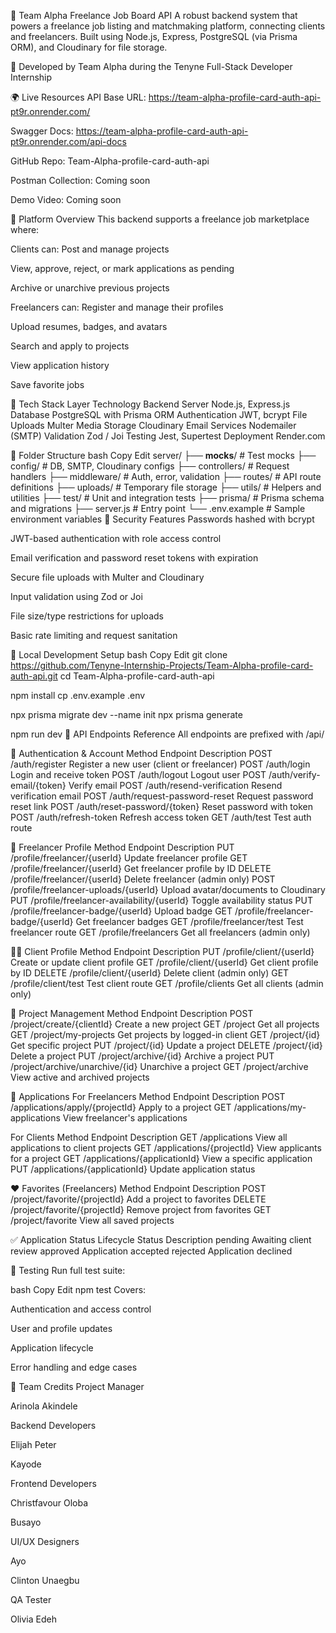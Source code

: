 💼 Team Alpha Freelance Job Board API
A robust backend system that powers a freelance job listing and matchmaking platform, connecting clients and freelancers. Built using Node.js, Express, PostgreSQL (via Prisma ORM), and Cloudinary for file storage.

🔨 Developed by Team Alpha during the Tenyne Full-Stack Developer Internship

🌍 Live Resources
API Base URL: https://team-alpha-profile-card-auth-api-pt9r.onrender.com/

Swagger Docs: https://team-alpha-profile-card-auth-api-pt9r.onrender.com/api-docs

GitHub Repo: Team-Alpha-profile-card-auth-api

Postman Collection: Coming soon

Demo Video: Coming soon

🧾 Platform Overview
This backend supports a freelance job marketplace where:

Clients can:
Post and manage projects

View, approve, reject, or mark applications as pending

Archive or unarchive previous projects

Freelancers can:
Register and manage their profiles

Upload resumes, badges, and avatars

Search and apply to projects

View application history

Save favorite jobs

🧱 Tech Stack
Layer Technology
Backend Server Node.js, Express.js
Database PostgreSQL with Prisma ORM
Authentication JWT, bcrypt
File Uploads Multer
Media Storage Cloudinary
Email Services Nodemailer (SMTP)
Validation Zod / Joi
Testing Jest, Supertest
Deployment Render.com

📁 Folder Structure
bash
Copy
Edit
server/
├── **mocks**/ # Test mocks
├── config/ # DB, SMTP, Cloudinary configs
├── controllers/ # Request handlers
├── middleware/ # Auth, error, validation
├── routes/ # API route definitions
├── uploads/ # Temporary file storage
├── utils/ # Helpers and utilities
├── test/ # Unit and integration tests
├── prisma/ # Prisma schema and migrations
├── server.js # Entry point
└── .env.example # Sample environment variables
🔐 Security Features
Passwords hashed with bcrypt

JWT-based authentication with role access control

Email verification and password reset tokens with expiration

Secure file uploads with Multer and Cloudinary

Input validation using Zod or Joi

File size/type restrictions for uploads

Basic rate limiting and request sanitation

🔧 Local Development Setup
bash
Copy
Edit
git clone https://github.com/Tenyne-Internship-Projects/Team-Alpha-profile-card-auth-api.git
cd Team-Alpha-profile-card-auth-api

npm install
cp .env.example .env

npx prisma migrate dev --name init
npx prisma generate

npm run dev
🔗 API Endpoints Reference
All endpoints are prefixed with /api/

🔐 Authentication & Account
Method Endpoint Description
POST /auth/register Register a new user (client or freelancer)
POST /auth/login Login and receive token
POST /auth/logout Logout user
POST /auth/verify-email/{token} Verify email
POST /auth/resend-verification Resend verification email
POST /auth/request-password-reset Request password reset link
POST /auth/reset-password/{token} Reset password with token
POST /auth/refresh-token Refresh access token
GET /auth/test Test auth route

👤 Freelancer Profile
Method Endpoint Description
PUT /profile/freelancer/{userId} Update freelancer profile
GET /profile/freelancer/{userId} Get freelancer profile by ID
DELETE /profile/freelancer/{userId} Delete freelancer (admin only)
POST /profile/freelancer-uploads/{userId} Upload avatar/documents to Cloudinary
PUT /profile/freelancer-availability/{userId} Toggle availability status
PUT /profile/freelancer-badge/{userId} Upload badge
GET /profile/freelancer-badge/{userId} Get freelancer badges
GET /profile/freelancer/test Test freelancer route
GET /profile/freelancers Get all freelancers (admin only)

🧑‍💼 Client Profile
Method Endpoint Description
PUT /profile/client/{userId} Create or update client profile
GET /profile/client/{userId} Get client profile by ID
DELETE /profile/client/{userId} Delete client (admin only)
GET /profile/client/test Test client route
GET /profile/clients Get all clients (admin only)

📢 Project Management
Method Endpoint Description
POST /project/create/{clientId} Create a new project
GET /project Get all projects
GET /project/my-projects Get projects by logged-in client
GET /project/{id} Get specific project
PUT /project/{id} Update a project
DELETE /project/{id} Delete a project
PUT /project/archive/{id} Archive a project
PUT /project/archive/unarchive/{id} Unarchive a project
GET /project/archive View active and archived projects

💬 Applications
For Freelancers
Method Endpoint Description
POST /applications/apply/{projectId} Apply to a project
GET /applications/my-applications View freelancer's applications

For Clients
Method Endpoint Description
GET /applications View all applications to client projects
GET /applications/{projectId} View applicants for a project
GET /applications/{applicationId} View a specific application
PUT /applications/{applicationId} Update application status

❤️ Favorites (Freelancers)
Method Endpoint Description
POST /project/favorite/{projectId} Add a project to favorites
DELETE /project/favorite/{projectId} Remove project from favorites
GET /project/favorite View all saved projects

✅ Application Status Lifecycle
Status Description
pending Awaiting client review
approved Application accepted
rejected Application declined

🧪 Testing
Run full test suite:

bash
Copy
Edit
npm test
Covers:

Authentication and access control

User and profile updates

Application lifecycle

Error handling and edge cases

👥 Team Credits
Project Manager

Arinola Akindele

Backend Developers

Elijah Peter

Kayode

Frontend Developers

Christfavour Oloba

Busayo

UI/UX Designers

Ayo

Clinton Unaegbu

QA Tester

Olivia Edeh

